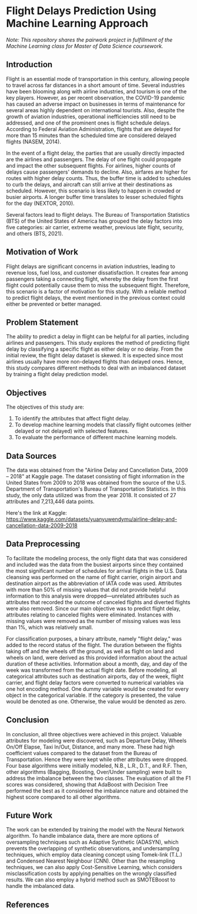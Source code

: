 # Flight Delays Prediction Using Machine Learning Approach
*Note: This repository shares the pairwork project in fulfillment of the Machine Learning class for Master of Data Science coursework.*

## Introduction
Flight is an essential mode of transportation in this century, allowing people to travel across far distances in a short amount of time. Several industries have been blooming along with airline industries, and tourism is one of the key players. However, as per recent observation, the COVID-19 pandemic has caused an adverse impact on businesses in terms of maintenance for several areas highly dependent on international tourists. Also, despite the growth of aviation industries, operational inefficiencies still need to be addressed, and one of the prominent ones is flight schedule delays. According to Federal Aviation Administration, flights that are delayed for more than 15 minutes than the scheduled time are considered delayed flights (NASEM, 2014).

In the event of a flight delay, the parties that are usually directly impacted are the airlines and passengers. The delay of one flight could propagate and impact the other subsequent flights. For airlines, higher counts of delays cause passengers' demands to decline. Also, airfares are higher for routes with higher delay counts. Thus, the buffer time is added to schedules to curb the delays, and aircraft can still arrive at their destinations as scheduled. However, this scenario is less likely to happen in crowded or busier airports. A longer buffer time translates to lesser scheduled flights for the day (NEXTOR, 2010).

Several factors lead to flight delays. The Bureau of Transportation Statistics (BTS) of the United States of America has grouped the delay factors into five categories: air carrier, extreme weather, previous late flight, security, and others (BTS, 2021).

## Motivation of Work
Flight delays are significant concerns in aviation industries, leading to revenue loss, fuel loss, and customer dissatisfaction. It creates fear among passengers taking a connecting flight, whereby the delay from the first flight could potentially cause them to miss the subsequent flight. Therefore, this scenario is a factor of motivation for this study. With a reliable method to predict flight delays, the event mentioned in the previous context could either be prevented or better managed.

## Problem Statement
The ability to predict a delay in flight can be helpful for all parties, including airlines and passengers. This study explores the method of predicting flight delay by classifying a specific flight as either delay or no delay. From the initial review, the flight delay dataset is skewed. It is expected since most airlines usually have more non-delayed flights than delayed ones. Hence, this study compares different methods to deal with an imbalanced dataset by training a flight delay prediction model.

## Objectives
The objectives of this study are:
1.	To identify the attributes that affect flight delay. 
2.	To develop machine learning models that classify flight outcomes (either delayed or not delayed) with selected features.
3.	To evaluate the performance of different machine learning models.

## Data Sources
The data was obtained from the "Airline Delay and Cancellation Data, 2009 – 2018" at Kaggle page. The dataset consisting of flight information in the United States from 2009 to 2018 was obtained from the source of the U.S. Department of Transportation's Bureau of Transportation Statistics. In this study, the only data utilized was from the year 2018. It consisted of 27 attributes and 7,213,446 data points.

Here's the link at Kaggle: https://www.kaggle.com/datasets/yuanyuwendymu/airline-delay-and-cancellation-data-2009-2018

## Data Preprocessing
To facilitate the modeling process, the only flight data that was considered and included was the data from the busiest airports since they contained the most significant number of schedules for arrival flights in the U.S. Data cleansing was performed on the name of flight carrier, origin airport and destination airport as the abbreviation of IATA code was used. Attributes with more than 50% of missing values that did not provide helpful information to this analysis were dropped—unrelated attributes such as attributes that recorded the outcome of canceled flights and diverted flights were also removed. Since our main objective was to predict flight delay, attributes relating to canceled flights were eliminated. Instances with missing values were removed as the number of missing values was less than 1%, which was relatively small. 

For classification purposes, a binary attribute, namely "flight delay," was added to the record status of the flight. The duration between the flights taking off and the wheels off the ground, as well as flight on land and wheels on land, were derived as this provided information about the actual duration of these activities. Information about a month, day, and day of the week was transformed from the actual flight date. Before modeling, all categorical attributes such as destination airports, day of the week, flight carrier, and flight delay factors were converted to numerical variables via one hot encoding method. One dummy variable would be created for every object in the categorical variable. If the category is presented, the value would be denoted as one. Otherwise, the value would be denoted as zero.

## Conclusion
In conclusion, all three objectives were achieved in this project. Valuable attributes for modeling were discovered, such as Departure Delay, Wheels On/Off Elapse, Taxi In/Out, Distance, and many more. These had high coefficient values compared to the dataset from the Bureau of Transportation. Hence they were kept while other attributes were dropped. Four base algorithms were initially modeled, N.B., L.R., D.T., and R.F. Then, other algorithms (Bagging, Boosting, Over/Under sampling) were built to address the imbalance between the two classes. The evaluation of all the F1 scores was considered, showing that AdaBoost with Decision Tree performed the best as it considered the imbalance nature and obtained the highest score compared to all other algorithms.

## Future Work
The work can be extended by training the model with the Neural Network algorithm. To handle imbalance data, there are more options of oversampling techniques such as Adaptive Synthetic (ADASYN), which prevents the overlapping of synthetic observations, and undersampling techniques, which employ data cleaning concept using Tomek-link (T.L.) and Condensed Nearest Neighbour (CNN). Other than the resampling techniques, we can also apply Cost-Sensitive Learning, which considers misclassification costs by applying penalties on the wrongly classified results. We can also employ a hybrid method such as SMOTEBoost to handle the imbalanced data.

## References


